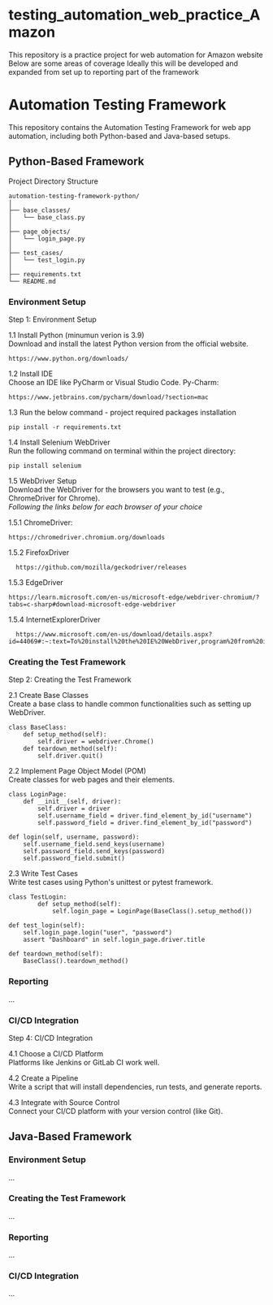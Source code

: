 # testing_automation_web_practice_Amazon
This repository is a practice project for web automation for Amazon website
Below are some areas of coverage
Ideally this will be developed and expanded from set up to reporting part of the framework

# Automation Testing Framework
This repository contains the Automation Testing Framework for web app automation, including both Python-based and Java-based setups.

## Python-Based Framework</br>
Project Directory Structure

    automation-testing-framework-python/
    │
    ├── base_classes/
    │   └── base_class.py
    │
    ├── page_objects/
    │   └── login_page.py
    │
    ├── test_cases/
    │   └── test_login.py
    │
    ├── requirements.txt
    └── README.md

### Environment Setup

Step 1: Environment Setup

1.1 Install Python (minumun verion is 3.9)</br>
    Download and install the latest Python version from the official website.
    
    https://www.python.org/downloads/
  
1.2 Install IDE</br>
    Choose an IDE like PyCharm or Visual Studio Code.
    Py-Charm:
    
    https://www.jetbrains.com/pycharm/download/?section=mac
    
1.3 Run the below command - project required packages installation

    pip install -r requirements.txt
    
1.4 Install Selenium WebDriver</br>
    Run the following command on terminal within the project directory:

    pip install selenium

1.5 WebDriver Setup</br>
    Download the WebDriver for the browsers you want to test (e.g., ChromeDriver for Chrome).</br>
    <i>Following the links below for each browser of your choice</i></br>
    
  1.5.1 ChromeDriver:
    
    https://chromedriver.chromium.org/downloads
    
  1.5.2 FirefoxDriver
  
      https://github.com/mozilla/geckodriver/releases
    
  1.5.3 EdgeDriver
  
    https://learn.microsoft.com/en-us/microsoft-edge/webdriver-chromium/?tabs=c-sharp#download-microsoft-edge-webdriver

  1.5.4 InternetExplorerDriver
  
      https://www.microsoft.com/en-us/download/details.aspx?id=44069#:~:text=To%20install%20the%20IE%20WebDriver,program%20from%20its%20current%20location.
    
### Creating the Test Framework

Step 2: Creating the Test Framework

2.1 Create Base Classes</br>
    Create a base class to handle common functionalities such as setting up WebDriver.


    class BaseClass:
        def setup_method(self):
            self.driver = webdriver.Chrome()
        def teardown_method(self):
            self.driver.quit()
            
2.2 Implement Page Object Model (POM)</br>
    Create classes for web pages and their elements.


    class LoginPage:
        def __init__(self, driver):
            self.driver = driver
            self.username_field = driver.find_element_by_id("username")
            self.password_field = driver.find_element_by_id("password")

    def login(self, username, password):
        self.username_field.send_keys(username)
        self.password_field.send_keys(password)
        self.password_field.submit()

2.3 Write Test Cases</br>
Write test cases using Python's unittest or pytest framework.
    
    class TestLogin:
            def setup_method(self):
                self.login_page = LoginPage(BaseClass().setup_method())

    def test_login(self):
        self.login_page.login("user", "password")
        assert "Dashboard" in self.login_page.driver.title

    def teardown_method(self):
        BaseClass().teardown_method()

### Reporting
...

### CI/CD Integration

Step 4: CI/CD Integration

4.1 Choose a CI/CD Platform</br>
    Platforms like Jenkins or GitLab CI work well.

4.2 Create a Pipeline</br>
    Write a script that will install dependencies, run tests, and generate reports.

4.3 Integrate with Source Control</br>
    Connect your CI/CD platform with your version control (like Git).

## Java-Based Framework

### Environment Setup
...

### Creating the Test Framework
...

### Reporting
...

### CI/CD Integration
...

